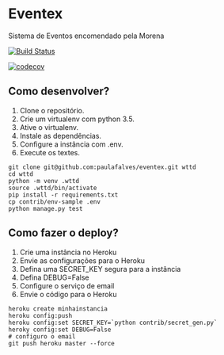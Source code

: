 # Eventex 

Sistema de Eventos encomendado pela Morena

[![Build Status](https://travis-ci.org/PaulaFAlves/eventex.svg?branch=master)](https://travis-ci.org/PaulaFAlves/eventex)

[![codecov](https://codecov.io/gh/PaulaFAlves/eventex/branch/master/graph/badge.svg)](https://codecov.io/gh/PaulaFAlves/eventex)

## Como desenvolver?

1. Clone o repositório.
2. Crie um virtualenv com python 3.5.
3. Ative o virtualenv.
4. Instale as dependências.
5. Configure a instância com .env.
6. Execute os textes.

```console
git clone git@github.com:paulafalves/eventex.git wttd
cd wttd
python -m venv .wttd
source .wttd/bin/activate
pip install -r requirements.txt
cp contrib/env-sample .env
python manage.py test
```

## Como fazer o deploy?

1. Crie uma instância no Heroku
2. Envie as configurações para o Heroku
3. Defina uma SECRET_KEY segura para a instância 
4. Defina DEBUG=False
5. Configure o serviço de email
6. Envie o código para o Heroku

```console
heroku create minhainstancia
heroku config:push
heroku config:set SECRET_KEY=`python contrib/secret_gen.py`
heroky config:set DEBUG=False
# configuro o email
git push heroku master --force
```

